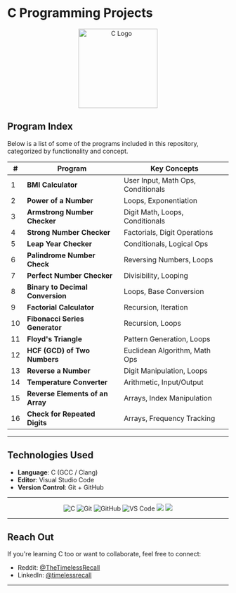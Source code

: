 # C Programming Projects

<div align="center">
  <img src="https://upload.wikimedia.org/wikipedia/commons/1/19/C_Logo.png" alt="C Logo" width="180">
</div>



## Program Index

Below is a list of some of the programs included in this repository, categorized by functionality and concept.

| #  | Program                                 | Key Concepts                                   |
|----|-----------------------------------------|------------------------------------------------|
| 1  | **BMI Calculator**                      | User Input, Math Ops, Conditionals             |
| 2  | **Power of a Number**                   | Loops, Exponentiation                          |
| 3  | **Armstrong Number Checker**            | Digit Math, Loops, Conditionals                |
| 4  | **Strong Number Checker**               | Factorials, Digit Operations                   |
| 5  | **Leap Year Checker**                   | Conditionals, Logical Ops                      |
| 6  | **Palindrome Number Check**             | Reversing Numbers, Loops                       |
| 7  | **Perfect Number Checker**              | Divisibility, Looping                          |
| 8  | **Binary to Decimal Conversion**        | Loops, Base Conversion                         |
| 9  | **Factorial Calculator**                | Recursion, Iteration                           |
| 10 | **Fibonacci Series Generator**          | Recursion, Loops                               |
| 11 | **Floyd's Triangle**                    | Pattern Generation, Loops                      |
| 12 | **HCF (GCD) of Two Numbers**            | Euclidean Algorithm, Math Ops                  |
| 13 | **Reverse a Number**                    | Digit Manipulation, Loops                      |
| 14 | **Temperature Converter**               | Arithmetic, Input/Output                       |
| 15 | **Reverse Elements of an Array**        | Arrays, Index Manipulation                     |
| 16 | **Check for Repeated Digits**           | Arrays, Frequency Tracking                     |

---

## Technologies Used

- **Language**: C (GCC / Clang)
- **Editor**: Visual Studio Code
- **Version Control**: Git + GitHub

---
<p align="center">
  <img src="https://img.shields.io/badge/C-00599C?style=for-the-badge&logo=c&logoColor=white" alt="C" />
  <img src="https://img.shields.io/badge/Git-F05032?style=for-the-badge&logo=git&logoColor=white" alt="Git" />
  <img src="https://img.shields.io/badge/GitHub-181717?style=for-the-badge&logo=github&logoColor=white" alt="GitHub" />
  <img src="https://img.shields.io/badge/VS%20Code-007ACC?style=for-the-badge&logo=visual-studio-code&logoColor=white" alt="VS Code" />
  <img src="https://img.shields.io/badge/compiled-yes-brightgreen?style=for-the-badge" />
  <img src="https://img.shields.io/badge/runs-maybe-yellow?style=for-the-badge" />

</p>

</p>

---

## Reach Out

If you're learning C too or want to collaborate, feel free to connect:

- Reddit: [@TheTimelessRecall](https://www.reddit.com/user/TimelessRecall/)
- LinkedIn: [@timelessrecall](https://linkedin.com/in/timelessrecall)

---
